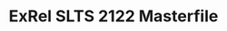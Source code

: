 ---
title: ExRel SLTS 2122 Masterfile
redirect_to: https://docs.google.com/spreadsheets/d/1gV4ZW0V_tSRbee3FLEKQ2kqDbuXwbYgK1W2YQXa-Pkk/edit?usp=sharing
redirect_from: 
  - /ExRelSLTS2122Masterfile
  - /exrelslts2122masterfile
---